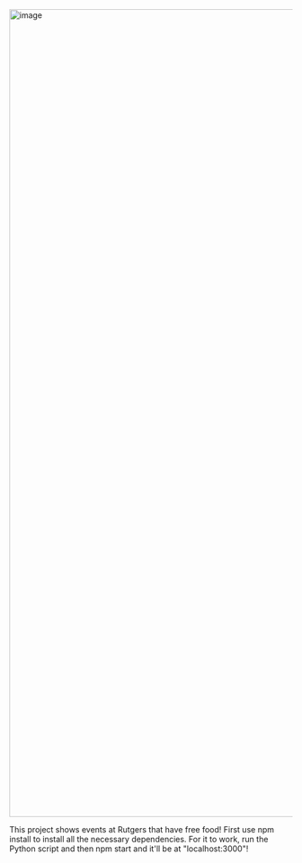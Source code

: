 <img width="1439" alt="image" src="https://github.com/yashshah41/Rutgers-Foodies/assets/109880393/ba902e9c-7813-4081-bbbb-e01548321892">


This project shows events at Rutgers that have free food!
First use npm install to install all the necessary dependencies. 
For it to work, run the Python script and then npm start and it'll be at "localhost:3000"!

